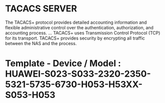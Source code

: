 # TACACS SERVER

The TACACS+ protocol provides detailed accounting information and flexible administrative control over the authentication, authorization, and accounting process. ... TACACS+ uses Transmission Control Protocol (TCP) for its transport. TACACS+ provides security by encrypting all traffic between the NAS and the process.


# Template - Device / Model : HUAWEI-S023-S033-2320-2350-5321-5735-6730-H053-H53XX-S053-H053
